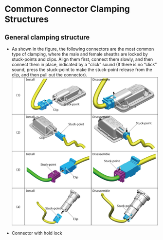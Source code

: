 # Common Connector Clamping Structures
## General clamping structure

* As shown in the figure, the following connectors are the most common type of clamping, where the male and female sheaths are locked by stuck-points and clips. Align them first, connect them slowly, and then connect them in place, indicated by a "click” sound (If there is no “click” sound, press the stuck-point to make the stuck-point release from the clip, and then pull out the connector).
![](images/G049898.svg)

* Connector with hold lock
